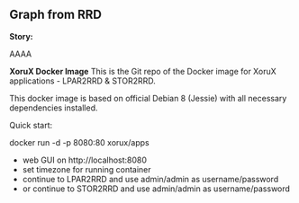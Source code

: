 ## Graph from RRD

**Story:**

AAAA


**XoruX Docker Image**
This is the Git repo of the Docker image for XoruX applications - LPAR2RRD & STOR2RRD.

This docker image is based on official Debian 8 (Jessie) with all necessary dependencies installed.

Quick start:

docker run -d -p 8080:80 xorux/apps
- web GUI on http://localhost:8080
- set timezone for running container
- continue to LPAR2RRD and use admin/admin as username/password
- or continue to STOR2RRD and use admin/admin as username/password
